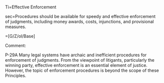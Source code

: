 Ti=Effective Enforcement

sec=Procedures should be available for speedy and effective enforcement of judgments, including money awards, costs, injunctions, and provisional measures.

=[G/Z/ol/Base]

Comment:

P-29A Many legal systems have archaic and inefficient procedures for enforcement of judgments. From the viewpoint of litigants, particularly the winning party, effective enforcement is an essential element of justice. However, the topic of enforcement procedures is beyond the scope of these Principles.

